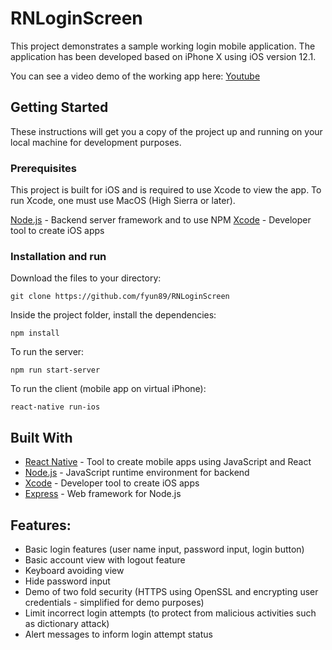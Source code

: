 # RNLoginScreen

This project demonstrates a sample working login mobile application. The application has been developed based on iPhone X using iOS version 12.1.

You can see a video demo of the working app here:
[Youtube](https://youtu.be/3kOxEjzd2Q0)

## Getting Started

These instructions will get you a copy of the project up and running on your local machine for development purposes.

### Prerequisites

This project is built for iOS and is required to use Xcode to view the app. To run Xcode, one must use MacOS (High Sierra or later).

[Node.js](https://nodejs.org/en/) - Backend server framework and to use NPM
[Xcode](https://developer.apple.com/xcode/) - Developer tool to create iOS apps

### Installation and run

Download the files to your directory:

```
git clone https://github.com/fyun89/RNLoginScreen
```

Inside the project folder, install the dependencies:

```
npm install
```

To run the server:

```
npm run start-server
```

To run the client (mobile app on virtual iPhone):

```
react-native run-ios
```


## Built With

* [React Native](https://facebook.github.io/react-native/docs/getting-started) - Tool to create mobile apps using JavaScript and React
* [Node.js](https://nodejs.org/en/) - JavaScript runtime environment for backend
* [Xcode](https://developer.apple.com/xcode/) - Developer tool to create iOS apps
* [Express](http://expressjs.com/) - Web framework for Node.js

## Features:
* Basic login features (user name input, password input, login button)
* Basic account view with logout feature
* Keyboard avoiding view
* Hide password input
* Demo of two fold security (HTTPS using OpenSSL and encrypting user credentials - simplified for demo purposes)
* Limit incorrect login attempts (to protect from malicious activities such as dictionary attack)
* Alert messages to inform login attempt status
